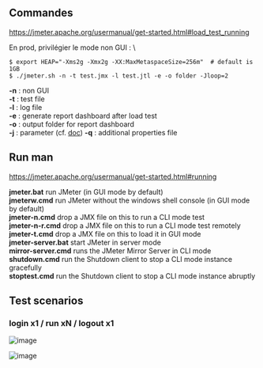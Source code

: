 ## Commandes

https://jmeter.apache.org/usermanual/get-started.html#load_test_running

En prod, privilégier le mode non GUI : \
```shell
$ export HEAP="-Xms2g -Xmx2g -XX:MaxMetaspaceSize=256m"  # default is 1GB
$ ./jmeter.sh -n -t test.jmx -l test.jtl -e -o folder -Jloop=2
``` 
**-n** : non GUI \
**-t** : test file \
**-l** : log file \
**-e** : generate report dashboard after load test \
**-o** : output folder for report dashboard \
**-j** : parameter (cf. [doc](https://jmeter.apache.org/usermanual/best-practices.html#parameterising_tests))
**-q** : additional properties file

## Run man

https://jmeter.apache.org/usermanual/get-started.html#running

**jmeter.bat**         run JMeter (in GUI mode by default) \
**jmeterw.cmd**        run JMeter without the windows shell console (in GUI mode by default) \
**jmeter-n.cmd**       drop a JMX file on this to run a CLI mode test \
**jmeter-n-r.cmd**     drop a JMX file on this to run a CLI mode test remotely \
**jmeter-t.cmd**       drop a JMX file on this to load it in GUI mode \
**jmeter-server.bat**  start JMeter in server mode \
**mirror-server.cmd**  runs the JMeter Mirror Server in CLI mode \
**shutdown.cmd**       run the Shutdown client to stop a CLI mode instance gracefully \
**stoptest.cmd**       run the Shutdown client to stop a CLI mode instance abruptly

## Test scenarios
### login x1 / run xN / logout x1

![image](https://github.com/ctrung/refcard/assets/68339/34e5b384-7fba-45fe-bcb0-bf38f1163bed)


![image](https://github.com/ctrung/refcard/assets/68339/fb034b8c-b535-425e-83aa-f85928e0277b)


